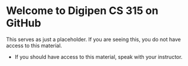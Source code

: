 # Welcome to Digipen CS 315 on GitHub

This serves as just a placeholder.  If you are seeing this, you do not have access to this material.
- If you should have access to this material, speak with your instructor.
